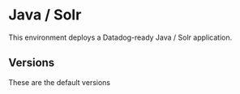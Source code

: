 # Java / Solr
This environment deploys a Datadog-ready Java / Solr application.

## Versions
These are the default versions